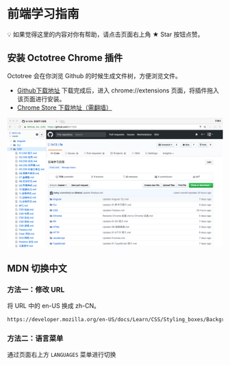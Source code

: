 # 前端学习指南

💡 如果觉得这里的内容对你有帮助，请点击页面右上角 ★ Star 按钮点赞。

## 安装 Octotree Chrome 插件
Octotree 会在你浏览 Github 的时候生成文件树，方便浏览文件。
* [Github下载地址](https://github.com/buunguyen/octotree/raw/master/dist/chrome.crx) 下载完成后，进入 chrome://extensions 页面，将插件拖入该页面进行安装。
* [Chrome Store 下载地址（需翻墙）](https://chrome.google.com/webstore/detail/octotree/bkhaagjahfmjljalopjnoealnfndnagc?hl=zh-CN])
<img src="HTML/images/octotree.png" width="600">

## MDN 切换中文
### 方法一：修改 URL
将 URL 中的 en-US 换成 zh-CN。
```html
https://developer.mozilla.org/en-US/docs/Learn/CSS/Styling_boxes/Backgrounds
```

### 方法二：语言菜单
通过页面右上方 `LANGUAGES` 菜单进行切换
